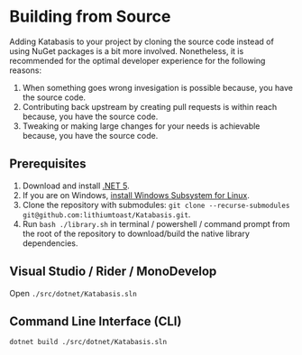 
# Building from Source

Adding Katabasis to your project by cloning the source code instead of using NuGet packages is a bit more involved. Nonetheless, it is recommended for the optimal developer experience for the following reasons:
1. When something goes wrong invesigation is possible because, you have the source code.
2. Contributing back upstream by creating pull requests is within reach because, you have the source code.
3. Tweaking or making large changes for your needs is achievable because, you have the source code.

## Prerequisites

1. Download and install [.NET 5](https://dotnet.microsoft.com/download).
2. If you are on Windows, [install Windows Subsystem for Linux](https://docs.microsoft.com/en-us/windows/wsl/install-win10).
3. Clone the repository with submodules: `git clone --recurse-submodules git@github.com:lithiumtoast/Katabasis.git`.
4. Run `bash ./library.sh` in terminal / powershell / command prompt from the root of the repository to download/build the native library dependencies.

## Visual Studio / Rider / MonoDevelop

Open `./src/dotnet/Katabasis.sln`

## Command Line Interface (CLI)

`dotnet build ./src/dotnet/Katabasis.sln`